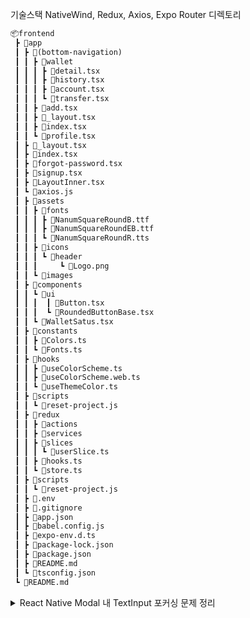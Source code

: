 기술스택
NativeWind, Redux, Axios, Expo Router
디렉토리
```markdown
📦frontend
 ┣ 📂app
 ┃ ┣ 📂(bottom-navigation)
 ┃ ┃ ┣ 📂wallet
 ┃ ┃ ┃ ┣ 📜detail.tsx
 ┃ ┃ ┃ ┣ 📜history.tsx
 ┃ ┃ ┃ ┣ 📜account.tsx
 ┃ ┃ ┃ ┗ 📜transfer.tsx
 ┃ ┃ ┣ 📜add.tsx
 ┃ ┃ ┣ 📜_layout.tsx
 ┃ ┃ ┣ 📜index.tsx
 ┃ ┃ ┗ 📜profile.tsx
 ┃ ┣ 📜_layout.tsx
 ┃ ┣ 📜index.tsx
 ┃ ┣ 📜forgot-password.tsx
 ┃ ┣ 📜signup.tsx
 ┃ ┣ 📜LayoutInner.tsx
 ┃ ┗ 📜axios.js
 ┃ ┣ 📂assets
 ┃ ┃ ┣ 📂fonts
 ┃ ┃ ┃ ┣ 📜NanumSquareRoundB.ttf
 ┃ ┃ ┃ ┣ 📜NanumSquareRoundEB.ttf
 ┃ ┃ ┃ ┗ 📜NanumSquareRoundR.tts
 ┃ ┃ ┣ 📂icons
 ┃ ┃ ┃ ┗ 📂header
 ┃ ┃ ┃     ┗ 📜Logo.png
 ┃ ┃ ┗ 📂images
 ┃ ┣ 📂components
 ┃ ┃ ┗ 📂ui
 ┃ ┃ ┃  ┃ 📜Button.tsx
 ┃ ┃ ┃  ┗ 📜RoundedButtonBase.tsx
 ┃ ┃ ┗ 📜WalletSatus.tsx
 ┃ ┣ 📂constants
 ┃ ┃ ┣ 📜Colors.ts
 ┃ ┃ ┗ 📜Fonts.ts
 ┃ ┣ 📂hooks
 ┃ ┃ ┣ 📜useColorScheme.ts
 ┃ ┃ ┣ 📜useColorScheme.web.ts
 ┃ ┃ ┗ 📜useThemeColor.ts
 ┃ ┣ 📂scripts
 ┃ ┃ ┗ 📜reset-project.js
 ┃ ┣ 📂redux
 ┃ ┃ ┣ 📂actions
 ┃ ┃ ┣ 📂services
 ┃ ┃ ┣ 📂slices
 ┃ ┃ ┃ ┗ 📜userSlice.ts 
 ┃ ┃ ┣ 📜hooks.ts
 ┃ ┃ ┗ 📜store.ts
 ┃ ┣ 📂scripts
 ┃ ┃ ┗ 📜reset-project.js
 ┃ ┣ 📜.env
 ┃ ┣ 📜.gitignore
 ┃ ┣ 📜app.json
 ┃ ┣ 📜babel.config.js
 ┃ ┣ 📜expo-env.d.ts
 ┃ ┣ 📜package-lock.json
 ┃ ┣ 📜package.json
 ┃ ┣ 📜README.md
 ┃ ┗ 📜tsconfig.json
 ┗ 📜README.md
```

<details>
  <summary>React Native Modal 내 TextInput 포커싱 문제 정리</summary>

## 문제 설명
React Native에서 `Modal` 컴포넌트 안에 `TextInput`을 사용할 때, 아래와 같은 현상이 발생할 수 있음:

- 키보드가 올라오지 않음
- 입력이 되지 않음
- `autoFocus`, `.focus()`가 무시됨

특히 **iOS에서 빈번히 발생**하며, 모달이 뜨자마자 포커스를 주려 할 때 문제가 심해짐.

---

## 주요 원인

| 원인 | 설명 |
|------|------|
| **렌더 타이밍 문제** | 모달이 완전히 뜨기도 전에 `focus()` 호출 시 포커스 실패 |
| **키보드 동작 문제** | `KeyboardAvoidingView` 미사용 또는 레이아웃 구조 미흡 |
| **`autoFocus` 신뢰도 낮음** | 종종 무시되거나 동작하지 않음 |

---

## 해결 방법

### 1. `setTimeout + requestAnimationFrame` 조합으로 포커스 타이밍 지연

```ts
useEffect(() => {
  if (visible) {
    const timer = setTimeout(() => {
      requestAnimationFrame(() => {
        inputRef.current?.focus();
      });
    }, 300);

    return () => clearTimeout(timer);
  }
}, [visible]);
